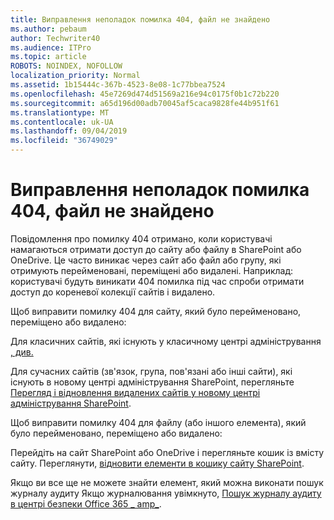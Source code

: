 ```yaml
---
title: Виправлення неполадок помилка 404, файл не знайдено
ms.author: pebaum
author: Techwriter40
ms.audience: ITPro
ms.topic: article
ROBOTS: NOINDEX, NOFOLLOW
localization_priority: Normal
ms.assetid: 1b15444c-367b-4523-8e08-1c77bbea7524
ms.openlocfilehash: 45e7269d474d51569a216e94c0175f0b1c72b220
ms.sourcegitcommit: a65d196d00adb70045af5caca9828fe44b951f61
ms.translationtype: MT
ms.contentlocale: uk-UA
ms.lasthandoff: 09/04/2019
ms.locfileid: "36749029"
---
```

# <a name="troubleshoot-error-404-file-not-found"></a>Виправлення неполадок помилка 404, файл не знайдено

Повідомлення про помилку 404 отримано, коли користувачі намагаються отримати доступ до сайту або файлу в SharePoint або OneDrive. Це часто виникає через сайт або файл або групу, які отримують перейменовані, переміщені або видалені. Наприклад: користувачі будуть виникати 404 помилка під час спроби отримати доступ до кореневої колекції сайтів і видалено.

Щоб виправити помилку 404 для сайту, який було перейменовано, переміщено або видалено:

Для класичних сайтів, які існують у класичному центрі адміністрування [, див.](https://docs.microsoft.com/sharepoint/restore-deleted-site-collection)


Для сучасних сайтів (зв'язок, група, пов'язані або інші сайти), які існують в новому центрі адміністрування SharePoint, перегляньте [Перегляд і відновлення видалених сайтів у новому центрі адміністрування SharePoint](https://docs.microsoft.com/sharepoint/restore-deleted-site-collection).

Щоб виправити помилку 404 для файлу (або іншого елемента), який було перейменовано, переміщено або видалено:

Перейдіть на сайт SharePoint або OneDrive і перегляньте кошик із вмісту сайту. Переглянути, [відновити елементи в кошику сайту SharePoint](https://support.office.com/article/Restore-items-in-the-Recycle-Bin-of-a-SharePoint-site-6df466b6-55f2-4898-8d6e-c0dff851a0be#ID0EAADAAA=Online).

Якщо ви все ще не можете знайти елемент, який можна виконати пошук журналу аудиту Якщо журналювання увімкнуто, [Пошук журналу аудиту в центрі безпеки Office 365 _ amp_](https://docs.microsoft.com/office365/securitycompliance/search-the-audit-log-in-security-and-compliance?redirectSourcePath=%252fclient%252fsearch-the-audit-log-in-the-office-365-security-compliance-center-0d4d0f35-390b-4518-800e-0c7ec95e946c).
